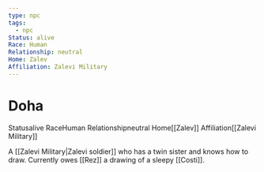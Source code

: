 ```yaml
---
type: npc
tags:
  - npc
Status: alive
Race: Human
Relationship: neutral
Home: Zalev
Affiliation: Zalevi Military
---
```


# Doha
<span class="dataview inline-field"><span class="inline-field-key">Status</span><span class="inline-field-value">alive</span></span>
<span class="dataview inline-field"><span class="inline-field-key">Race</span><span class="inline-field-value">Human</span></span>
<span class="dataview inline-field"><span class="inline-field-key">Relationship</span><span class="inline-field-value">neutral</span></span>
<span class="dataview inline-field"><span class="inline-field-key">Home</span><span class="inline-field-value">[[Zalev]]</span></span>
<span class="dataview inline-field"><span class="inline-field-key">Affiliation</span><span class="inline-field-value">[[Zalevi Military]]</span></span>

A [[Zalevi Military|Zalevi soldier]] who has a twin sister and knows how to draw. Currently owes [[Rez]] a drawing of a sleepy [[Costi]].
